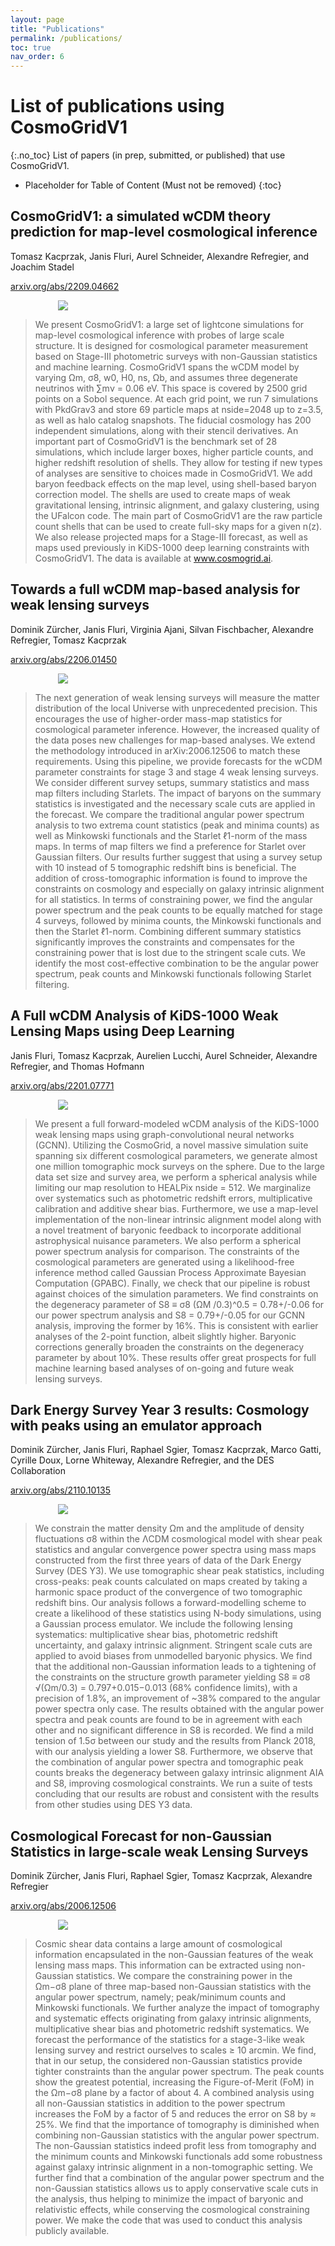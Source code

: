 ```yaml
---
layout: page
title: "Publications"
permalink: /publications/
toc: true
nav_order: 6
---
```


<style>
img {
  max-width: 70%;
  height: auto;
  margin: auto;
  display: block;
}
</style>


# List of publications using CosmoGridV1
{:.no_toc}
List of papers (in prep, submitted, or published) that use CosmoGridV1.

* Placeholder for Table of Content (Must not be removed)
{:toc}

## CosmoGridV1: a simulated wCDM theory prediction for map-level cosmological inference

Tomasz Kacprzak, Janis Fluri, Aurel Schneider, Alexandre Refregier, and Joachim Stadel

[arxiv.org/abs/2209.04662](https://arxiv.org/abs/2209.04662)

![](/figures/kacprzak2022.png) 

> We present CosmoGridV1: a large set of lightcone simulations for map-level cosmological inference with probes of large scale structure. It is designed for cosmological parameter measurement based on Stage-III photometric surveys with non-Gaussian statistics and machine learning. CosmoGridV1 spans the wCDM model by varying Ωm, σ8, w0, H0, ns, Ωb, and assumes three degenerate neutrinos with ∑mν = 0.06 eV. This space is covered by 2500 grid points on a Sobol sequence. At each grid point, we run 7 simulations with PkdGrav3 and store 69 particle maps at nside=2048 up to z=3.5, as well as halo catalog snapshots. The fiducial cosmology has 200 independent simulations, along with their stencil derivatives. An important part of CosmoGridV1 is the benchmark set of 28 simulations, which include larger boxes, higher particle counts, and higher redshift resolution of shells. They allow for testing if new types of analyses are sensitive to choices made in CosmoGridV1. We add baryon feedback effects on the map level, using shell-based baryon correction model. The shells are used to create maps of weak gravitational lensing, intrinsic alignment, and galaxy clustering, using the UFalcon code. The main part of CosmoGridV1 are the raw particle count shells that can be used to create full-sky maps for a given n(z). We also release projected maps for a Stage-III forecast, as well as maps used previously in KiDS-1000 deep learning constraints with CosmoGridV1. The data is available at www.cosmogrid.ai.



## Towards a full wCDM map-based analysis for weak lensing surveys

Dominik Zürcher, Janis Fluri, Virginia Ajani, Silvan Fischbacher, Alexandre Refregier, Tomasz Kacprzak

[arxiv.org/abs/2206.01450](https://arxiv.org/abs/2206.01450)

![](/figures/zuercher2022.png) 

> The next generation of weak lensing surveys will measure the matter distribution of the local Universe with unprecedented precision. This encourages the use of higher-order mass-map statistics for cosmological parameter inference. However, the increased quality of the data poses new challenges for map-based analyses. We extend the methodology introduced in arXiv:2006.12506 to match these requirements. Using this pipeline, we provide forecasts for the wCDM parameter constraints for stage 3 and stage 4 weak lensing surveys. We consider different survey setups, summary statistics and mass map filters including Starlets. The impact of baryons on the summary statistics is investigated and the necessary scale cuts are applied in the forecast. We compare the traditional angular power spectrum analysis to two extrema count statistics (peak and minima counts) as well as Minkowski functionals and the Starlet ℓ1-norm of the mass maps. In terms of map filters we find a preference for Starlet over Gaussian filters. Our results further suggest that using a survey setup with 10 instead of 5 tomographic redshift bins is beneficial. The addition of cross-tomographic information is found to improve the constraints on cosmology and especially on galaxy intrinsic alignment for all statistics. In terms of constraining power, we find the angular power spectrum and the peak counts to be equally matched for stage 4 surveys, followed by minima counts, the Minkowski functionals and then the Starlet ℓ1-norm. Combining different summary statistics significantly improves the constraints and compensates for the constraining power that is lost due to the stringent scale cuts. We identify the most cost-effective combination to be the angular power spectrum, peak counts and Minkowski functionals following Starlet filtering. 



## A Full wCDM Analysis of KiDS-1000 Weak Lensing Maps using Deep Learning

Janis Fluri, Tomasz Kacprzak, Aurelien Lucchi, Aurel Schneider, Alexandre Refregier, and Thomas Hofmann

[arxiv.org/abs/2201.07771](https://arxiv.org/abs/2201.07771)

![](/figures/fluri2022.png)


> We present a full forward-modeled wCDM analysis of the KiDS-1000 weak lensing maps using graph-convolutional neural networks (GCNN). Utilizing the CosmoGrid, a novel massive simulation suite spanning six different cosmological parameters, we generate almost one million tomographic mock surveys on the sphere. Due to the large data set size and survey area, we perform a spherical analysis while limiting our map resolution to HEALPix nside = 512. We marginalize over systematics such as photometric redshift errors, multiplicative calibration and additive shear bias. Furthermore, we use a map-level implementation of the non-linear intrinsic alignment model along with a novel treatment of baryonic feedback to incorporate additional astrophysical nuisance parameters. We also  perform a spherical power spectrum analysis for comparison. The constraints of the cosmological parameters are generated using a likelihood-free inference method called Gaussian Process Approximate Bayesian Computation (GPABC). Finally, we check that our pipeline is robust against choices of the simulation parameters. We find constraints on the degeneracy parameter of S8 ≡ σ8 (ΩM /0.3)^0.5 = 0.78+/-0.06 for our power spectrum analysis and S8 = 0.79+/-0.05 for our GCNN analysis, improving the former by 16%. This is consistent with earlier analyses of the 2-point function, albeit slightly higher.  Baryonic corrections generally broaden the constraints on the degeneracy parameter by about 10%. These results offer great prospects for full machine learning based analyses of on-going and future weak lensing surveys.



## Dark Energy Survey Year 3 results: Cosmology with peaks using an emulator approach

Dominik Zürcher, Janis Fluri, Raphael Sgier, Tomasz Kacprzak, Marco Gatti, Cyrille Doux, Lorne Whiteway, Alexandre Refregier, and the DES Collaboration

[arxiv.org/abs/2110.10135](https://arxiv.org/abs/2110.10135)

![](/figures/zuercher2021.png)


> We constrain the matter density Ωm and the amplitude of density fluctuations σ8 within the ΛCDM cosmological model with shear peak statistics and angular convergence power spectra using mass maps constructed from the first three years of data of the Dark Energy Survey (DES Y3). We use tomographic shear peak statistics, including cross-peaks: peak counts calculated on maps created by taking a harmonic space product of the convergence of two tomographic redshift bins. Our analysis follows a forward-modelling scheme to create a likelihood of these statistics using N-body simulations, using a Gaussian process emulator. We include the following lensing systematics: multiplicative shear bias, photometric redshift uncertainty, and galaxy intrinsic alignment. Stringent scale cuts are applied to avoid biases from unmodelled baryonic physics. We find that the additional non-Gaussian information leads to a tightening of the constraints on the structure growth parameter yielding S8 ≡ σ8 √(Ωm/0.3) = 0.797+0.015−0.013 (68% confidence limits), with a precision of 1.8%, an improvement of ~38% compared to the angular power spectra only case. The results obtained with the angular power spectra and peak counts are found to be in agreement with each other and no significant difference in S8 is recorded. We find a mild tension of 1.5σ between our study and the results from Planck 2018, with our analysis yielding a lower S8. Furthermore, we observe that the combination of angular power spectra and tomographic peak counts breaks the degeneracy between galaxy intrinsic alignment AIA and S8, improving cosmological constraints. We run a suite of tests concluding that our results are robust and consistent with the results from other studies using DES Y3 data.


## Cosmological Forecast for non-Gaussian Statistics in large-scale weak Lensing Surveys

Dominik Zürcher, Janis Fluri, Raphael Sgier, Tomasz Kacprzak, Alexandre Refregier

[arxiv.org/abs/2006.12506](https://arxiv.org/abs/2006.12506)

![](/figures/zuercher2020.png)


> Cosmic shear data contains a large amount of cosmological information encapsulated in the non-Gaussian features of the weak lensing mass maps. This information can be extracted using non-Gaussian statistics. We compare the constraining power in the Ωm−σ8 plane of three map-based non-Gaussian statistics with the angular power spectrum, namely; peak/minimum counts and Minkowski functionals. We further analyze the impact of tomography and systematic effects originating from galaxy intrinsic alignments, multiplicative shear bias and photometric redshift systematics. We forecast the performance of the statistics for a stage-3-like weak lensing survey and restrict ourselves to scales ≥ 10 arcmin. We find, that in our setup, the considered non-Gaussian statistics provide tighter constraints than the angular power spectrum. The peak counts show the greatest potential, increasing the Figure-of-Merit (FoM) in the Ωm−σ8 plane by a factor of about 4. A combined analysis using all non-Gaussian statistics in addition to the power spectrum increases the FoM by a factor of 5 and reduces the error on S8 by ≈ 25\%. We find that the importance of tomography is diminished when combining non-Gaussian statistics with the angular power spectrum. The non-Gaussian statistics indeed profit less from tomography and the minimum counts and Minkowski functionals add some robustness against galaxy intrinsic alignment in a non-tomographic setting. We further find that a combination of the angular power spectrum and the non-Gaussian statistics allows us to apply conservative scale cuts in the analysis, thus helping to minimize the impact of baryonic and relativistic effects, while conserving the cosmological constraining power. We make the code that was used to conduct this analysis publicly available.

